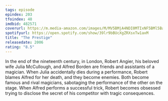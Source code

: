 ```yaml
---
tags: episode
epindex: 203
tfoindex: 48
imdbid: 482571
coverurl: https://m.media-amazon.com/images/M/MV5BMjA4NDI0MTIxNF5BMl5BanBnXkFtZTYwNTM0MzY2._V1_SY300_CR0,0,202,300_.jpg
spotifyurl: https://open.spotify.com/show/39lr9bBUcXgZRXsxTw1axM
title: "The Prestige"
releasedate: 2006
rating: "8.5"
---
```


In the end of the nineteenth century, in London, Robert Angier, his beloved wife Julia McCullough, and Alfred Borden are friends and assistants of a magician. When Julia accidentally dies during a performance, Robert blames Alfred for her death, and they become enemies. Both become famous and rival magicians, sabotaging the performance of the other on the stage. When Alfred performs a successful trick, Robert becomes obsessed trying to disclose the secret of his competitor with tragic consequences.